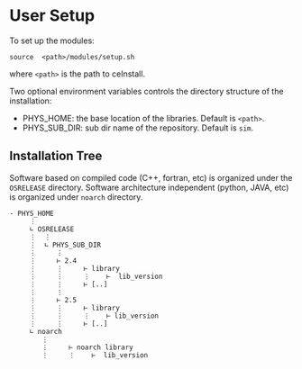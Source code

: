 # User Setup

To set up the modules:

`source  <path>/modules/setup.sh`

where `<path>` is the path to ceInstall.

Two optional environment variables controls the directory structure 
of the installation:

- PHYS_HOME: the base location of the libraries. 
Default is `<path>`.
- PHYS_SUB_DIR: sub dir name of the repository. Default is `sim`.

## Installation Tree

Software based on compiled code (C++, fortran, etc) is organized under the `OSRELEASE` directory.
Software architecture independent (python, JAVA, etc) is organized under `noarch` directory.

```
- PHYS_HOME
     ⋮
     ∟ OSRELEASE
     ⋮  ⋮
     ⋮  ∟ PHYS_SUB_DIR
     ⋮     ⋮
     ⋮     ⊢ 2.4
     ⋮     ⋮     ⊢ library
     ⋮     ⋮     ⋮    ⊢  lib_version
     ⋮     ⋮     ⊢ [..]        
     ⋮     ⋮         
     ⋮     ⊢ 2.5
     ⋮     ⋮     ⊢ library
     ⋮     ⋮     ⋮    ⊢ lib_version
     ⋮     ⋮     ⊢ [..]        
     ∟ noarch
        ⋮
        ⋮     ⊢ noarch library
        ⋮     ⋮    ⊢  lib_version
            
```

# Requirements:

- cmake > 3.2
- qt5 (not qt6)

# Physlibs

The super module `physlibs` collects the libraries in versioned subsets. 
`module avail` will show the available versions of `physlibs` and `module load`
will load the corresponding version. 

For example:

```
module load physlibs/2.6
```

To see the libraries version:

```
module  whatis physlibs
```

### - Physlibs 2.6

- clhep:     2.4.1.3
- xercesc:   3.2.3
- qt:        system
- geant4:    4.10.06.p02
- g4data:    10.6.2
- scons_bm:  1.10
- ccdb:      1.07.00
- evio:      5.1
- hipo:      1.8
- mlibrary:  1.4
- gemc:      2.9
- root:      6.20.04

### - Physlibs 2.5

- clhep:     2.4.1.3
- xercesc:   3.2.3
- qt:        system
- geant4:    4.10.06.p02
- g4data:    10.6.2
- scons_bm:  1.10
- ccdb:      1.07.00
- evio:      5.1
- hipo:      1.8
- mlibrary:  1.4
- gemc:      2.9
- root:      6.20.04

### - Physlibs 2.4

- clhep:     2.4.1.3
- xercesc:   3.2.3
- qt:        system
- geant4:    4.10.06.p02
- g4data:    10.6.2
- scons_bm:  1.10
- ccdb:      1.07.00
- evio:      5.1
- hipo:      1.8
- mlibrary:  1.4
- gemc:      2.9
- root:      6.20.04


## Dependencies

Since the libraries depends on each other (for example geant4 on clhep and xercesc),
only the super modules are shown in `module avail`. This will ensure that the correct
version of the libraries are loaded. 